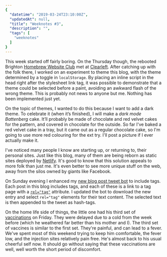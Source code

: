 ```yaml
---
{
  "datetime": "2019-03-24T23:10:00Z",
  "updatedAt": null,
  "title": "Weeknotes #3",
  "description": "",
  "tags": [
    "weeknotes"
  ]
}
---
```

This week started off fairly boring. On the Thursday though, the rebooted Brighton [Homebrew Website Club](https://indieweb.org/Homebrew_Website_Club) met at [Clearleft](https://clearleft.com/). After catching up with the folk there, I worked on an experiment to theme this blog, with the theme determined by a toggle in `localStorage`. By placing an inline script in the head right after the stylesheet link tag, it was possible to demonstrate that a theme could be selected before a paint, avoiding an awkward flash of the wrong theme. This is probably not news to anyone but me. Nothing has been implemented just yet.

On the topic of themes, I wanted to do this because I want to add a dark theme. To celebrate it (when it’s finished), I will make a _dark mode Battenberg_ cake. It’ll probably be made of chocolate and red velvet cakes for the pattern, and covered in chocolate for the outside. So far I've baked a red velvet cake in a tray, but it came out as a regular chocolate cake, so I'm going to use more red colouring for the ext try. I'll post a picture if I ever actually make it.

I've noticed many people I know are starting up, or returning to, their personal sites. Just like this blog, many of them are being reborn as static sites deployed by [Netlify](https://www.netlify.com/). It's good to know that this solution appeals to more folk than just me. It's even better to see more unique stuff on the web, away from the silos owned by giants like Facebook.

On Sunday evening I enhanced my [new blog post tweet bot](https://glitch.com/edit/#!/tweet-new-blog-posts) to include tags. Each post in this blog includes tags, and each of these is a link to a tag page with a [`rel="tag"`](http://microformats.org/wiki/rel-tag) attribute. I updated the bot to download the new entry and select `rel="tag"` elements for their text content. The selected text is then appended to the tweet as hash-tags.

On the home life side of things, the little one had his third set of [vaccinations](https://www.nhs.uk/conditions/vaccinations/childhood-vaccines-timeline/?tabname=babies-and-toddlers) on Friday. They were delayed due to a cold from the week before (which he weathered far better than his mother and I). The third set of vaccines is similar to the first set. They're painful, and can lead to a fever. We've spent most of this weekend trying to keep him comfortable, the fever low, and the injection sites relatively pain free. He's almost back to his usual cheerful self now. It should go without saying that these vaccinations are well, well worth the short period of discomfort.
